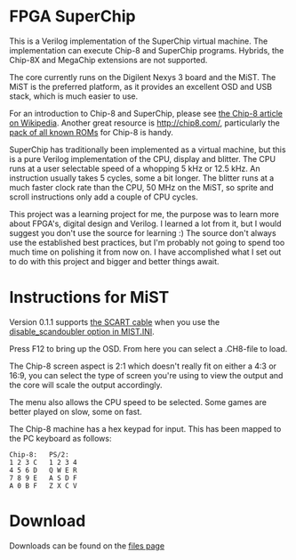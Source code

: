 # FPGA SuperChip #

This is a Verilog implementation of the SuperChip virtual machine. The implementation can execute Chip-8 and SuperChip programs. Hybrids, the Chip-8X and MegaChip extensions are not supported.

The core currently runs on the Digilent Nexys 3 board and the MiST. The MiST is the preferred platform, as it provides an excellent OSD and USB stack, which is much easier to use.

For an introduction to Chip-8 and SuperChip, please see [the Chip-8 article on Wikipedia](https://en.wikipedia.org/wiki/CHIP-8). Another great resource is http://chip8.com/, particularly the [pack of all known ROMs](http://chip8.com/downloads/Chip-8%20Pack.zip) for Chip-8 is handy.

SuperChip has traditionally been implemented as a virtual machine, but this is a pure Verilog implementation of the CPU, display and blitter. The CPU runs at a user selectable speed of a whopping 5 kHz or 12.5 kHz. An instruction usually takes 5 cycles, some a bit longer. The blitter runs at a much faster clock rate than the CPU, 50 MHz on the MiST, so sprite and scroll instructions only add a couple of CPU cycles.

This project was a learning project for me, the purpose was to learn more about FPGA's, digital design and Verilog. I learned a lot from it, but I would suggest you don't use the source for learning :) The source don't always use the established best practices, but I'm probably not going to spend too much time on polishing it from now on. I have accomplished what I set out to do with this project and bigger and better things await.

# Instructions for MiST #

Version 0.1.1 supports [the SCART cable](https://github.com/mist-devel/mist-board/wiki/ScartCable) when you use the [disable_scandoubler option in MIST.INI](https://github.com/mist-devel/mist-board/wiki/DocIni#scandoubler_disable).

Press F12 to bring up the OSD. From here you can select a .CH8-file to load.

The Chip-8 screen aspect is 2:1 which doesn't really fit on either a 4:3 or 16:9, you can select the type of screen you're using to view the output and the core will scale the output accordingly.

The menu also allows the CPU speed to be selected. Some games are better played on slow, some on fast.

The Chip-8 machine has a hex keypad for input. This has been mapped to the PC keyboard as follows:

    Chip-8:   PS/2:
    1 2 3 C   1 2 3 4
    4 5 6 D   Q W E R
    7 8 9 E   A S D F
    A 0 B F   Z X C V

# Download #

Downloads can be found on the [files page](https://bitbucket.org/csoren/fpga-chip8/downloads)
